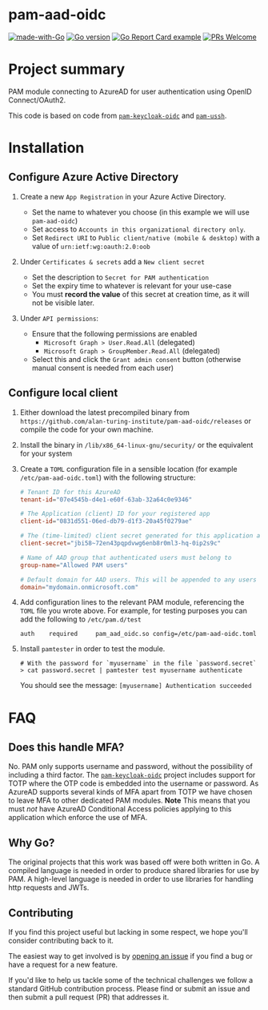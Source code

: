 # pam-aad-oidc

[![made-with-Go](https://img.shields.io/badge/Made%20with-Go-1f425f.svg)](https://go.dev/)
[![Go version](https://img.shields.io/github/go-mod/go-version/alan-turing-institute/pam-aad-oidc.svg)](https://github.com/alan-turing-institute/pam-aad-oidc)
[![Go Report Card example](https://goreportcard.com/badge/github.com/alan-turing-institute/pam-aad-oidc)](https://goreportcard.com/report/github.com/alan-turing-institute/pam-aad-oidc)
[![PRs Welcome](https://img.shields.io/badge/PRs-welcome-brightgreen.svg)](http://makeapullrequest.com)

# Project summary

PAM module connecting to AzureAD for user authentication using OpenID Connect/OAuth2.

This code is based on code from [`pam-keycloak-oidc`](https://github.com/zhaow-de/pam-keycloak-oidc) and [`pam-ussh`](https://github.com/uber/pam-ussh).

# Installation

## Configure Azure Active Directory

1. Create a new `App Registration` in your Azure Active Directory.

   - Set the name to whatever you choose (in this example we will use `pam-aad-oidc`)
   - Set access to `Accounts in this organizational directory only`.
   - Set `Redirect URI` to `Public client/native (mobile & desktop)` with a value of `urn:ietf:wg:oauth:2.0:oob`

2. Under `Certificates & secrets` add a `New client secret`

   - Set the description to `Secret for PAM authentication`
   - Set the expiry time to whatever is relevant for your use-case
   - You must **record the value** of this secret at creation time, as it will not be visible later.

3. Under `API permissions`:
   - Ensure that the following permissions are enabled
      - `Microsoft Graph > User.Read.All` (delegated)
      - `Microsoft Graph > GroupMember.Read.All` (delegated)
   - Select this and click the `Grant admin consent` button (otherwise manual consent is needed from each user)

## Configure local client

1. Either download the latest precompiled binary from `https://github.com/alan-turing-institute/pam-aad-oidc/releases` or compile the code for your own machine.

2. Install the binary in `/lib/x86_64-linux-gnu/security/` or the equivalent for your system

3. Create a `TOML` configuration file in a sensible location (for example `/etc/pam-aad-oidc.toml`) with the following structure:

   ```toml
   # Tenant ID for this AzureAD
   tenant-id="07e4545b-d4e1-e60f-63ab-32a64c0e9346"

   # The Application (client) ID for your registered app
   client-id="0831d551-06ed-db79-d1f3-20a45f0279ae"

   # The (time-limited) client secret generated for this application above
   client-secret="jbi58~72en43pqpdvwg6enb8r0ml3-hq-0ip2s9c"

   # Name of AAD group that authenticated users must belong to
   group-name="Allowed PAM users"

   # Default domain for AAD users. This will be appended to any users not in `username@domain` format.
   domain="mydomain.onmicrosoft.com"
   ```

4. Add configuration lines to the relevant PAM module, referencing the `TOML` file you wrote above.
   For example, for testing purposes you can add the following to `/etc/pam.d/test`

   ```none
   auth    required     pam_aad_oidc.so config=/etc/pam-aad-oidc.toml
   ```

5. Install `pamtester` in order to test the module.

   ```shell
   # With the password for `myusername` in the file `password.secret`
   > cat password.secret | pamtester test myusername authenticate
   ```

   You should see the message: `[myusername] Authentication succeeded`

# FAQ

## Does this handle MFA?

No. PAM only supports username and password, without the possibility of including a third factor.
The [`pam-keycloak-oidc`](https://github.com/zhaow-de/pam-keycloak-oidc) project includes support for TOTP where the OTP code is embedded into the username or password.
As AzureAD supports several kinds of MFA apart from TOTP we have chosen to leave MFA to other dedicated PAM modules.
**Note** This means that you must _not_ have AzureAD Conditional Access policies applying to this application which enforce the use of MFA.

## Why Go?

The original projects that this work was based off were both written in Go.
A compiled language is needed in order to produce shared libraries for use by PAM.
A high-level language is needed in order to use libraries for handling http requests and JWTs.

## Contributing

If you find this project useful but lacking in some respect, we hope you'll consider contributing back to it.

The easiest way to get involved is by [opening an issue](https://github.com/alan-turing-institute/pam-aad-oidc/issues/new) if you find a bug or have a request for a new feature.

If you'd like to help us tackle some of the technical challenges we follow a standard GitHub contribution process.
Please find or submit an issue and then submit a pull request (PR) that addresses it.
